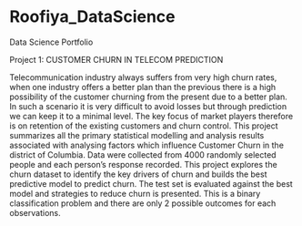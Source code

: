 # Roofiya_DataScience
Data Science Portfolio

Project 1: CUSTOMER CHURN IN TELECOM PREDICTION

Telecommunication industry always suffers from very high churn rates, when one industry offers a better plan than the previous there is a high possibility of the customer churning from the present due to a better plan. In such a scenario it is very difficult to avoid losses but through prediction we can keep it to a minimal level. The key focus of market players therefore is on retention of the existing customers and churn control. 
This project summarizes all the primary statistical modelling and analysis results associated with analysing factors which influence Customer Churn in the district of Columbia. Data were collected from 4000 randomly selected people and each person’s response recorded. This project explores the churn dataset to identify the key drivers of churn and builds the best predictive model to predict churn. 
The test set is evaluated against the best model and strategies to reduce churn is presented. This is a binary classification problem and there are only 2 possible outcomes for each observations.

